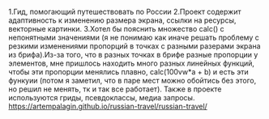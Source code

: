 1.Гид, помогающий путешествовать по России
2.Проект содержит адаптивность к изменению размера экрана, ссылки на ресурсы, векторные картинки.
3.Хотел бы пояснить множество calc() с непонятными значениями (я не понимаю как иначе решать проблему с резкими изменениями пропорций в точках с разными разерами экрана из брифа).Из-за того, что в разных точках в брифе разные пропорции у элементов, мне пришлось находить много разных линейных функций, чтобы эти пропорции менялись плавно, calc(100vw*a + b) и есть эти функуии (потом я заметил, что в паре мест можно обойтись без этого, но решил не менять, тк и так все работает). Также в проекте используются гриды, псевдоклассы, медиа запросы.
https://artempalagin.github.io/russian-travel/russian-travel/
